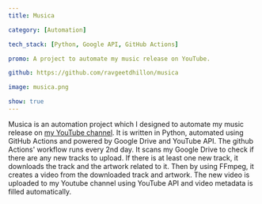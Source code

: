 ```yaml
---
title: Musica

category: [Automation]

tech_stack: [Python, Google API, GitHub Actions]

promo: A project to automate my music release on YouTube.

github: https://github.com/ravgeetdhillon/musica

image: musica.png

show: true
---
```


Musica is an automation project which I designed to automate my music release on [my YouTube channel](https://youtube.com/ravdmusic). It is written in Python, automated using GitHub Actions and powered by Google Drive and YouTube API. The github Actions' workflow runs every 2nd day. It scans my Google Drive to check if there are any new tracks to upload. If there is at least one new track, it downloads the track and the artwork related to it. Then by using FFmpeg, it creates a video from the downloaded track and artwork. The new video is uploaded to my Youtube channel using YouTube API and video metadata is filled automatically.
